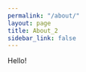 ```yaml
---
permalink: "/about/"
layout: page
title: About_2
sidebar_link: false
---
```


<p class="message">
  Hello!
</p>
